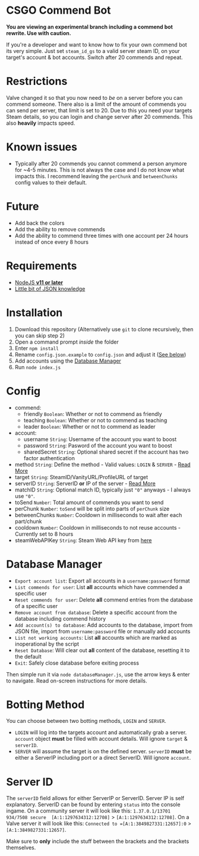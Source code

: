 # CSGO Commend Bot
**You are viewing an experimental branch including a commend bot rewrite. Use with caution.**

If you're a developer and want to know how to fix your own commend bot its very simple. Just set `steam_id_gs` to a valid server steam ID, on your target's account & bot accounts. Switch after 20 commends and repeat.

# Restrictions
Valve changed it so that you now need to *be* on a server before you can commend someone. There also is a limit of the amount of commends you can send per server, that limit is set to 20. Due to this you need your targets Steam details, so you can login and change server after 20 commends. This also **heavily** impacts speed.

# Known issues
- Typically after 20 commends you cannot commend a person anymore for ~4-5 minutes. This is not always the case and I do not know what impacts this. I recommend leaving the `perChunk` and `betweenChunks` config values to their default.

# Future
- Add back the colors
- Add the ability to remove commends
- Add the ability to commend three times with one account per 24 hours instead of once every 8 hours

# Requirements
- [NodeJS **v11 or later**](https://nodejs.org/)
- [Little bit of JSON knowledge](https://www.json.org/)

# Installation
1. Download this repository (Alternatively use `git` to clone recursively, then you can skip step 2)
2. Open a command prompt *inside* the folder
3. Enter `npm install`
4. Rename `config.json.example` to `config.json` and adjust it ([See below](#config))
5. Add accounts using the [Database Manager](#database-manager)
6. Run `node index.js`

# Config
- commend:
  - friendly `Boolean`: Whether or not to commend as friendly
  - teaching `Boolean`: Whether or not to commend as teaching
  - leader `Boolean`: Whether or not to commend as leader
- account:
  - username `String`: Username of the account you want to boost
  - password `String`: Pasword of the account you want to boost
  - sharedSecret `String`: Optional shared secret if the account has two factor authentication
- method `String`: Define the method - Valid values: `LOGIN` & `SERVER` - [Read More](#botting-method)
- target `String`: SteamID/VanityURL/ProfileURL of target
- serverID `String`: ServerID **or** IP of the server - [Read More](#server-id)
- matchID `String`: Optional match ID, typically just `"0"` anyways - I always use `"0"`.
- toSend `Number`: Total amount of commends you want to send
- perChunk `Number`: `toSend` will be split into parts of `perChunk` size
- betweenChunks `Number`: Cooldown in milliseconds to wait after each part/chunk
- cooldown `Number`: Cooldown in milliseconds to not reuse accounts - Currently set to 8 hours
- steamWebAPIKey `String`: Steam Web API key from [here](https://steamcommunity.com/dev/apikey)

# Database Manager
- `Export account list`: Export all accounts in a `username:password` format
- `List commends for user`: List **all** accounts which have commended a specific user
- `Reset commends for user`: Delete **all** commend entries from the database of a specific user
- `Remove account from database`: Delete a specific account from the database including commend history
- `Add account(s) to database`: Add accounts to the database, import from JSON file, import from `username:password` file or manually add accounts
- `List not working accounts`: List **all** accounts which are marked as inoperational by the script
- `Reset Database`: Will clear out **all** content of the database, resetting it to the default
- `Exit`: Safely close database before exiting process

Then simple run it via `node databaseManager.js`, use the arrow keys & enter to navigate. Read on-screen instructions for more details.

# Botting Method
You can choose between two botting methods, `LOGIN` and `SERVER`.

- `LOGIN` will log into the targets account and automatically grab a server. `account` object **must** be filled with account details. Will ignore `target` & `serverID`.
- `SERVER` will assume the target is on the defined server. `serverID` **must** be either a ServerIP including port or a direct ServerID. Will ignore `account`.

# Server ID
The `serverID` field allows for either ServerIP or ServerID. Server IP is self explanatory. ServerID can be found by entering `status` into the console ingame. On a community server it will look like this: `1.37.0.1/13701 934/7508 secure  [A:1:1297634312:12708]` > `[A:1:1297634312:12708]`. On a Valve server it will look like this: `Connected to =[A:1:3849827331:12657]:0` > `[A:1:3849827331:12657]`.

Make sure to **only** include the stuff between the brackets and the brackets themselves.
